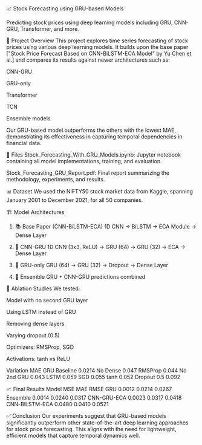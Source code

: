📈 Stock Forecasting using GRU-based Models

Predicting stock prices using deep learning models including GRU, CNN-GRU, Transformer, and more.

🧠 Project Overview
This project explores time series forecasting of stock prices using various deep learning models. It builds upon the base paper ["Stock Price Forecast Based on CNN-BiLSTM-ECA Model" by Yu Chen et al.] and compares its results against newer architectures such as:

CNN-GRU

GRU-only

Transformer

TCN

Ensemble models

Our GRU-based model outperforms the others with the lowest MAE, demonstrating its effectiveness in capturing temporal dependencies in financial data.

📂 Files
Stock_Forecasting_With_GRU_Models.ipynb: Jupyter notebook containing all model implementations, training, and evaluation.

Stock_Forecasting_GRU_Report.pdf: Final report summarizing the methodology, experiments, and results.

📊 Dataset
We used the NIFTY50 stock market data from Kaggle, spanning January 2001 to December 2021, for all 50 companies.

🏗️ Model Architectures
1. 📚 Base Paper (CNN-BiLSTM-ECA)
1D CNN → BiLSTM → ECA Module → Dense Layer

2. 🧮 CNN-GRU
1D CNN (3x3, ReLU) → GRU (64) → GRU (32) → ECA → Dense Layer

3. 🔁 GRU-only
GRU (64) → GRU (32) → Dropout → Dense Layer

4. 🔧 Ensemble
GRU + CNN-GRU predictions combined

🧪 Ablation Studies
We tested:

Model with no second GRU layer

Using LSTM instead of GRU

Removing dense layers

Varying dropout (0.5)

Optimizers: RMSProp, SGD

Activations: tanh vs ReLU

Variation	MAE
GRU Baseline	0.0214
No Dense	0.047
RMSProp	0.044
No 2nd GRU	0.043
LSTM	0.059
SGD	0.055
tanh	0.052
Dropout 0.5	0.092

📈 Final Results
Model	MSE	MAE	RMSE
GRU	0.0012	0.0214	0.0267
Ensemble	0.0014	0.0240	0.0317
CNN-GRU-ECA	0.0023	0.0317	0.0418
CNN-BiLSTM-ECA	0.0480	0.0410	0.0521

✅ Conclusion
Our experiments suggest that GRU-based models significantly outperform other state-of-the-art deep learning approaches for stock price forecasting. This aligns with the need for lightweight, efficient models that capture temporal dynamics well.
